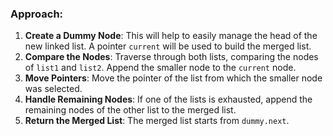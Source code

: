 ### Approach:

1.  **Create a Dummy Node**: This will help to easily manage the head of the new linked list. A pointer `current` will be used to build the merged list.
2.  **Compare the Nodes**: Traverse through both lists, comparing the nodes of `list1` and `list2`. Append the smaller node to the `current` node.
3.  **Move Pointers**: Move the pointer of the list from which the smaller node was selected.
4.  **Handle Remaining Nodes**: If one of the lists is exhausted, append the remaining nodes of the other list to the merged list.
5.  **Return the Merged List**: The merged list starts from `dummy.next`.
